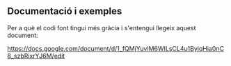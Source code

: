 ## Documentació i exemples

Per a què el codi font tingui més gràcia i s'entengui llegeix aquest document:

https://docs.google.com/document/d/1_fQMjYuvlM6WILsCL4u1ByiqHia0nC8_szbRixrYJ6M/edit
